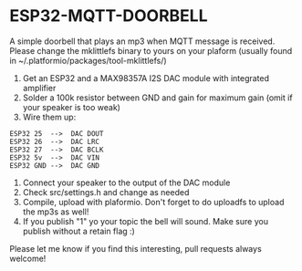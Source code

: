 # ESP32-MQTT-DOORBELL

A simple doorbell that plays an mp3 when MQTT message is received.
Please change the mklittlefs binary to yours on your plaform (usually found in ~/.platformio/packages/tool-mklittlefs/)

1. Get an ESP32 and a MAX98357A I2S DAC module with integrated amplifier
1. Solder a 100k resistor between GND and gain for maximum gain (omit if your speaker is too weak)
1. Wire them up:

```
ESP32 25  -->  DAC DOUT
ESP32 26  -->  DAC LRC
ESP32 27  -->  DAC BCLK
ESP32 5v  -->  DAC VIN
ESP32 GND -->  DAC GND

```

1. Connect your speaker to the output of the DAC module
1. Check src/settings.h and change as needed
1. Compile, upload with plaformio. Don't forget to do uploadfs to upload the mp3s as well!
1. If you publish "1" yo your topic the bell will sound. Make sure you publish without a retain flag :)

Please let me know if you find this interesting, pull requests always welcome!

